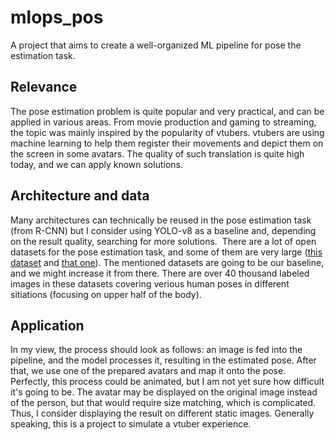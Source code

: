 # mlops_pos
A project that aims to create a well-organized ML pipeline for pose the estimation task.

## Relevance
The pose estimation problem is quite popular and very practical, and can be applied in various areas. From movie production and gaming to streaming, the topic was mainly inspired by the popularity of vtubers. vtubers are using machine learning to help them register their movements and depict them on the screen in some avatars. The quality of such translation is quite high today, and we can apply known solutions.

## Architecture and data
Many architectures can technically be reused in the pose estimation task (from R-CNN) but I consider using YOLO-v8 as a baseline and, depending on the result quality, searching for more solutions. 
There are a lot of open datasets for the pose estimation task, and some of them are very large ([this dataset](https://academictorrents.com/details/34f2197d360ac8453b33f50d09e452d504d30cbb) and [that one](http://human-pose.mpi-inf.mpg.de/#overview)). The mentioned datasets are going to be our baseline, and we might increase it from there. There are over 40 thousand labeled images in these datasets covering verious human poses in different sitiations (focusing on upper half of the body).

## Application
In my view, the process should look as follows: an image is fed into the pipeline, and the model processes it, resulting in the estimated pose. After that, we use one of the prepared avatars and map it onto the pose. Perfectly, this process could be animated, but I am not yet sure how difficult it's going to be. The avatar may be displayed on the original image instead of the person, but that would require size matching, which is complicated. Thus, I consider displaying the result on different static images. Generally speaking, this is a project to simulate a vtuber experience.
